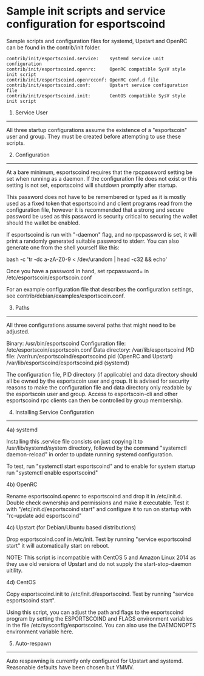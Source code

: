 Sample init scripts and service configuration for esportscoind
==========================================================

Sample scripts and configuration files for systemd, Upstart and OpenRC
can be found in the contrib/init folder.

    contrib/init/esportscoind.service:    systemd service unit configuration
    contrib/init/esportscoind.openrc:     OpenRC compatible SysV style init script
    contrib/init/esportscoind.openrcconf: OpenRC conf.d file
    contrib/init/esportscoind.conf:       Upstart service configuration file
    contrib/init/esportscoind.init:       CentOS compatible SysV style init script

1. Service User
---------------------------------

All three startup configurations assume the existence of a "esportscoin" user
and group.  They must be created before attempting to use these scripts.

2. Configuration
---------------------------------

At a bare minimum, esportscoind requires that the rpcpassword setting be set
when running as a daemon.  If the configuration file does not exist or this
setting is not set, esportscoind will shutdown promptly after startup.

This password does not have to be remembered or typed as it is mostly used
as a fixed token that esportscoind and client programs read from the configuration
file, however it is recommended that a strong and secure password be used
as this password is security critical to securing the wallet should the
wallet be enabled.

If esportscoind is run with "-daemon" flag, and no rpcpassword is set, it will
print a randomly generated suitable password to stderr.  You can also
generate one from the shell yourself like this:

bash -c 'tr -dc a-zA-Z0-9 < /dev/urandom | head -c32 && echo'

Once you have a password in hand, set rpcpassword= in /etc/esportscoin/esportscoin.conf

For an example configuration file that describes the configuration settings,
see contrib/debian/examples/esportscoin.conf.

3. Paths
---------------------------------

All three configurations assume several paths that might need to be adjusted.

Binary:              /usr/bin/esportscoind
Configuration file:  /etc/esportscoin/esportscoin.conf
Data directory:      /var/lib/esportscoind
PID file:            /var/run/esportscoind/esportscoind.pid (OpenRC and Upstart)
                     /var/lib/esportscoind/esportscoind.pid (systemd)

The configuration file, PID directory (if applicable) and data directory
should all be owned by the esportscoin user and group.  It is advised for security
reasons to make the configuration file and data directory only readable by the
esportscoin user and group.  Access to esportscoin-cli and other esportscoind rpc clients
can then be controlled by group membership.

4. Installing Service Configuration
-----------------------------------

4a) systemd

Installing this .service file consists on just copying it to
/usr/lib/systemd/system directory, followed by the command
"systemctl daemon-reload" in order to update running systemd configuration.

To test, run "systemctl start esportscoind" and to enable for system startup run
"systemctl enable esportscoind"

4b) OpenRC

Rename esportscoind.openrc to esportscoind and drop it in /etc/init.d.  Double
check ownership and permissions and make it executable.  Test it with
"/etc/init.d/esportscoind start" and configure it to run on startup with
"rc-update add esportscoind"

4c) Upstart (for Debian/Ubuntu based distributions)

Drop esportscoind.conf in /etc/init.  Test by running "service esportscoind start"
it will automatically start on reboot.

NOTE: This script is incompatible with CentOS 5 and Amazon Linux 2014 as they
use old versions of Upstart and do not supply the start-stop-daemon uitility.

4d) CentOS

Copy esportscoind.init to /etc/init.d/esportscoind. Test by running "service esportscoind start".

Using this script, you can adjust the path and flags to the esportscoind program by
setting the ESPORTSCOIND and FLAGS environment variables in the file
/etc/sysconfig/esportscoind. You can also use the DAEMONOPTS environment variable here.

5. Auto-respawn
-----------------------------------

Auto respawning is currently only configured for Upstart and systemd.
Reasonable defaults have been chosen but YMMV.
